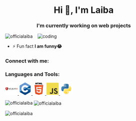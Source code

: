<h1 align="center">Hi 👋, I'm Laiba</h1>
<h3 align="center">I'm currently working on web projects</h3>
<img align="right" alt="coding" width="400" src="https://github.com/user-attachments/assets/56d52e22-571d-42fc-8b9b-bc1a037734e5"/>
<p align="left"> <img src="https://komarev.com/ghpvc/?username=officialaiba&label=Profile%20views&color=0e75b6&style=flat" alt="officialaiba" /> </p>

- ⚡ Fun fact **I am funny😂**

<h3 align="left">Connect with me:</h3>
<p align="left">
</p>

<h3 align="left">Languages and Tools:</h3>
<p align="left"> <a href="https://angular.io" target="_blank" rel="noreferrer"> <img src="https://raw.githubusercontent.com/devicons/devicon/master/icons/angularjs/angularjs-original-wordmark.svg" alt="angularjs" width="40" height="40"/> </a> <a href="https://www.w3schools.com/cpp/" target="_blank" rel="noreferrer"> <img src="https://raw.githubusercontent.com/devicons/devicon/master/icons/cplusplus/cplusplus-original.svg" alt="cplusplus" width="40" height="40"/> </a> <a href="https://www.w3.org/html/" target="_blank" rel="noreferrer"> <img src="https://raw.githubusercontent.com/devicons/devicon/master/icons/html5/html5-original-wordmark.svg" alt="html5" width="40" height="40"/> </a> <a href="https://developer.mozilla.org/en-US/docs/Web/JavaScript" target="_blank" rel="noreferrer"> <img src="https://raw.githubusercontent.com/devicons/devicon/master/icons/javascript/javascript-original.svg" alt="javascript" width="40" height="40"/> </a> <a href="https://www.python.org" target="_blank" rel="noreferrer"> <img src="https://raw.githubusercontent.com/devicons/devicon/master/icons/python/python-original.svg" alt="python" width="40" height="40"/> </a> </p>

<p><img align="left" src="https://github-readme-stats.vercel.app/api/top-langs?username=officialaiba&show_icons=true&locale=en&layout=compact" alt="officialaiba" /></p>

<p>&nbsp;<img align="center" src="https://github-readme-stats.vercel.app/api?username=officialaiba&show_icons=true&locale=en" alt="officialaiba" /></p>

<p><img align="center" src="https://github-readme-streak-stats.herokuapp.com/?user=officialaiba&" alt="officialaiba" /></p>
